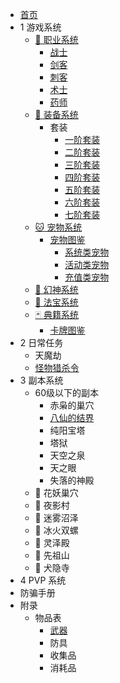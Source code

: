 - [首页](/index)
- 1 游戏系统
    - [🏃‍ 职业系统](/game/zhiye/index)
        - [战士](/game/zhiye/zs)
        - [剑客](/game/zhiye/jk)
        - [刺客](/game/zhiye/ck)
        - [术士](/game/zhiye/ss)
        - [药师](/game/zhiye/ys)
    - [🔪 装备系统](/game/zhuangbei/index)
        - 套装
            - [一阶套装](/game/zhuangbei/taozhuang/lv1)
            - [二阶套装](/game/zhuangbei/taozhuang/lv2)
            - [三阶套装](/game/zhuangbei/taozhuang/lv3)
            - [四阶套装](/game/zhuangbei/taozhuang/lv4)
            - [五阶套装](/game/zhuangbei/taozhuang/lv5)
            - [六阶套装](/game/zhuangbei/taozhuang/lv6)
            - [七阶套装](/game/zhuangbei/taozhuang/lv7)
    - [🐱 宠物系统](/game/chongwu/index)
        - [宠物图鉴](/game/chongwu/list/index)
            - [系统类宠物](/game/chongwu/list/v1)
            - [活动类宠物](/game/chongwu/list/v2)
            - [充值类宠物](/game/chongwu/list/v3)
    - [👰 幻神系统](/game/huanshen/index)
    - [🔖 法宝系统](/game/fabao/index)
    - [🃏 典籍系统](/game/dianji/index)
        - [卡牌图鉴](/game/dianji/list)
- 2 日常任务
    - 天魔劫
    - [怪物猎杀令](/daily/gwlsl/index)
- 3 副本系统
    - 60级以下的副本
        - 赤枭的巢穴
        - [八仙的结界](/fuben/bxdjj)
        - 纯阳宝塔
        - 塔狱
        - 天空之泉
        - 天之眼
        - 失落的神殿
    - 🌼 花妖巢穴
    - 🌙 夜影村
    - 🐸 迷雾沼泽
    - 🐚 冰火双螺
    - 🕍 灵泽殿
    - 🗻 先祖山
    - 🐶 犬隐寺
- 4 PVP 系统
- 防骗手册
- 附录
    - 物品表
        - [武器](/extra/items/wuqi)
        - 防具
        - 收集品
        - 消耗品

